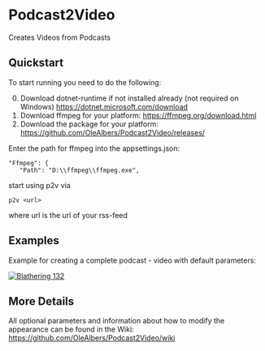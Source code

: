 # Podcast2Video
Creates Videos from Podcasts

## Quickstart
To start running you need to do the following:

0. Download dotnet-runtime if not installed already (not required on Windows) https://dotnet.microsoft.com/download
1. Download ffmpeg for your platform: https://ffmpeg.org/download.html
2. Download the package for your platform: https://github.com/OleAlbers/Podcast2Video/releases/

Enter the path for ffmpeg into the appsettings.json:
 ```
 "Ffmpeg": {
    "Path": "D:\\ffmpeg\\ffmpeg.exe",
 ```

start using p2v via
```
p2v <url> 
```

where url is the url of your rss-feed

## Examples
Example for creating a complete podcast - video with default parameters:

[![Blathering 132](http://img.youtube.com/vi/iKoKrhgiTMI/0.jpg)](https://www.youtube.com/watch?v=iKoKrhgiTMI "Blathering 132")

## More Details
All optional parameters and information about how to modify the appearance can be found in the Wiki: https://github.com/OleAlbers/Podcast2Video/wiki
